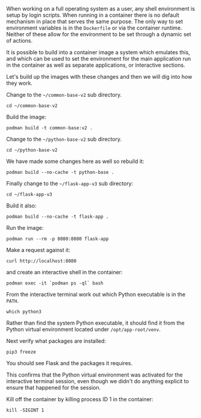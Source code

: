 When working on a full operating system as a user, any shell environment is setup by login scripts. When running in a container there is no default mechanism in place that serves the same purpose. The only way to set environment variables is in the `Dockerfile` or via the container runtime. Neither of these allow for the environment to be set through a dynamic set of actions.

It is possible to build into a container image a system which emulates this, and which can be used to set the environment for the main application run in the container as well as separate applications, or interactive sections.

Let's build up the images with these changes and then we will dig into how they work.

Change to the `~/common-base-v2` sub directory.

```execute
cd ~/common-base-v2
```

Build the image:

```execute
podman build -t common-base:v2 .
```

Change to the `~/python-base-v2` sub directory.

```execute
cd ~/python-base-v2
```

We have made some changes here as well so rebuild it:

```execute
podman build --no-cache -t python-base .
```

Finally change to the `~/flask-app-v3` sub directory:

```execute
cd ~/flask-app-v3
```

Build it also:

```execute
podman build --no-cache -t flask-app .
```

Run the image:

```execute
podman run --rm -p 8080:8080 flask-app
```

Make a request against it:

```execute-2
curl http://localhost:8080
```

and create an interactive shell in the container:

```execute-2
podman exec -it `podman ps -ql` bash
```

From the interactive terminal work out which Python executable is in the `PATH`.

```execute-2
which python3
```

Rather than find the system Python executable, it should find it from the Python virtual environment located under `/opt/app-root/venv`.

Next verify what packages are installed:

```execute-2
pip3 freeze
```

You should see Flask and the packages it requires.

This confirms that the Python virtual environment was activated for the interactive terminal session, even though we didn't do anything explicit to ensure that happened for the session.

Kill off the container by killing process ID 1 in the container:

```execute-2
kill -SIGINT 1
```
